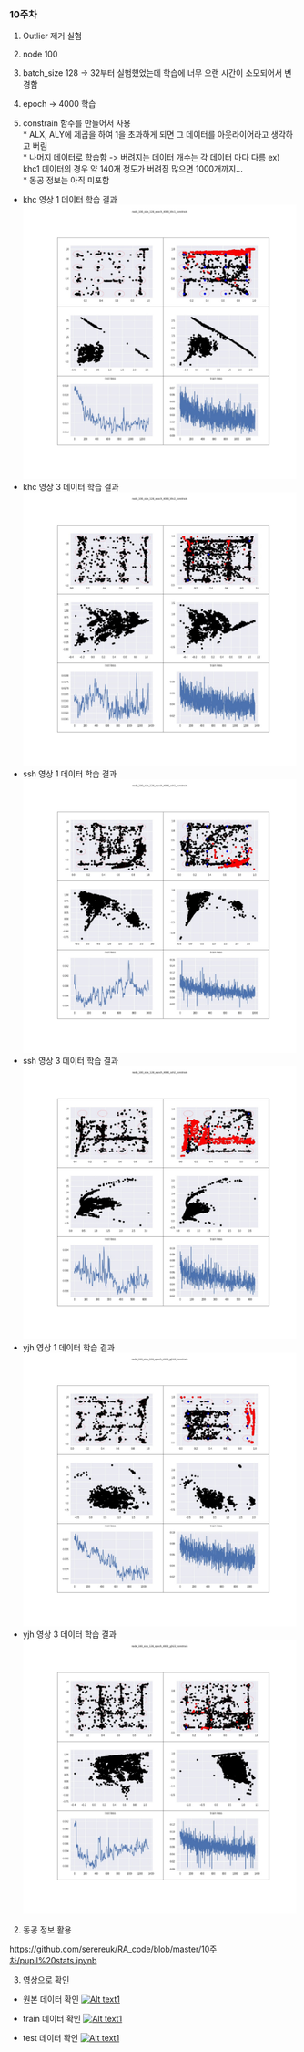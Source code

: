 ### 10주차

1. Outlier 제거 실험  

  1. node 100  
  2. batch_size 128 -> 32부터 실험했었는데 학습에 너무 오랜 시간이 소모되어서 변경함  
  3. epoch -> 4000 학습  
  4. constrain 함수를 만들어서 사용   
    * ALX, ALY에 제곱을 하여 1을 초과하게 되면 그 데이터를 아웃라이어라고 생각하고 버림  
    * 나머지 데이터로 학습함 -> 버려지는 데이터 개수는 각 데이터 마다 다름 ex) khc1 데이터의 경우 약 140개 정도가 버려짐 많으면 1000개까지...  
    * 동공 정보는 아직 미포함  

* khc 영상 1 데이터 학습 결과
![alt text](node_100_size_128_epoch_4000_khc1_constrain.jpg)
* khc 영상 3 데이터 학습 결과
![alt text](node_100_size_128_epoch_4000_khc2_constrain.jpg)
* ssh 영상 1 데이터 학습 결과
![alt text](node_100_size_128_epoch_4000_ssh1_constrain.jpg)
* ssh 영상 3 데이터 학습 결과
![alt text](node_100_size_128_epoch_4000_ssh2_constrain.jpg)
* yjh 영상 1 데이터 학습 결과
![alt text](node_100_size_128_epoch_4000_yjh12_constrain.jpg)
* yjh 영상 3 데이터 학습 결과
![alt text](node_100_size_128_epoch_4000_yjh22_constrain.jpg)


2. 동공 정보 활용

https://github.com/serereuk/RA_code/blob/master/10주차/pupil%20stats.ipynb

3. 영상으로 확인

* 원본 데이터 확인
[![Alt text1](https://img.youtube.com/vi/jYHSlFsvlVI/0.jpg)](https://www.youtube.com/watch?v=jYHSlFsvlVI)  

* train 데이터 확인
[![Alt text1](https://img.youtube.com/vi/i6BrJzm1naM/0.jpg)](https://www.youtube.com/watch?v=i6BrJzm1naM) 

* test 데이터 확인
[![Alt text1](https://img.youtube.com/vi/4uVmPYhOrXM/0.jpg)](https://www.youtube.com/watch?v=4uVmPYhOrXM) 

